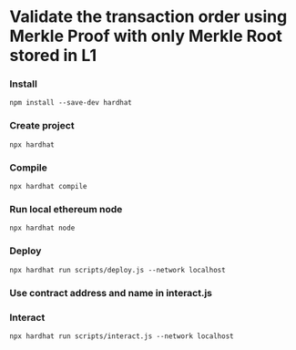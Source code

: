 # Validate the transaction order using Merkle Proof with only Merkle Root stored in L1

### Install
`npm install --save-dev hardhat`

### Create project 
`npx hardhat`

### Compile
`npx hardhat compile`

### Run local ethereum node 
`npx hardhat node`

### Deploy 
`npx hardhat run scripts/deploy.js --network localhost`

### Use contract address and name in interact.js

### Interact 
`npx hardhat run scripts/interact.js --network localhost`
